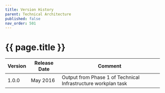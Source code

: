 ```yaml
---
title: Version History
parent: Technical Architecture
published: false
nav_order: 501
---
```


# {{ page.title }}

| **Version**  | **Release Date**  | **Comment** |
|--------------|-------------------|-------------|
| 1.0.0 | May 2016 | Output from Phase 1 of Technical Infrastructure workplan task |
